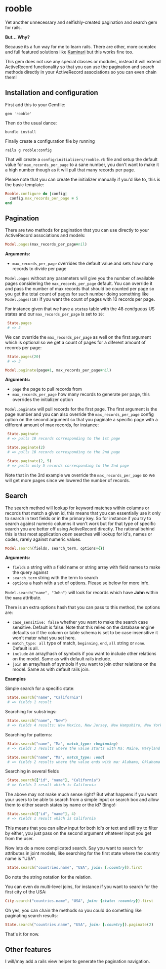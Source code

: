 # rooble

Yet another unnecessary and selfishly-created pagination and search gem for rails.

 **But... Why?**

Because its a fun way for me to learn rails. There are other, more complex and full featured solutions like [Kaminari](https://github.com/amatsuda/kaminari) but this works fine too.

This gem does not use any special classes or modules, instead it will extend ActiveRecord functionality so that you can use the pagination and search methods directly in your ActiveRecord associations so you can even chain them!

## Installation and configuration

First add this to your Gemfile:

 `gem 'rooble'`

Then do the usual dance:

 `bundle install`

Finally create a configuration file by running

 `rails g rooble:config`

That will create a `config/initializers/rooble.rb` file and setup the default value for `max_records_per_page` to a sane number, you don't want to make it a high number though as it will pull that many records per page.

Please note that you can create the initializer manually if you'd like to, this is the basic template:

``` ruby
Rooble.configure do |config|
  config.max_records_per_page = 5
end
```

## Pagination

There are two methods for pagination that you can use directly to your ActiveRecord associations and models:

``` ruby
Model.pages(max_records_per_page=nil)
```

**Arguments:**

 - `max_records_per_page` overrides the default value and sets how many records to divide per page

`Model.pages` without any parameters will give you the number of available pages considering the `max_records_per_page` default. You can override it and pass the number of max records that should be counted per page so you get the total count of pages for such number doing something like `Model.pages(10)` if you want the count of pages with 10 records per page.

For instance given that we have a `states` table with the 48 _contiguous_ US states and our `max_records_per_page` is set to `10`:

``` ruby
 State.pages
 # => 5
```

We can override the `max_records_per_page` as well on the first argument which is optional so we get a count of pages for a diferent amount of records per page:

``` ruby
 State.pages(20)
 # => 3
```

``` ruby
Model.paginate(page=1, max_records_per_page=nil)
```

 **Arguments:**

 - `page` the page to pull records from
 - `max_records_per_page` how many records to generate per page, this overrides the initializer option

`Model.paginate` will pull records for the first page. The first argument is the page number and you can also override the `max_records_per_page` config option on the second argument so that you paginate a specific page with a different amount of max records, for instance:

``` ruby
 State.paginate
 # => pulls 10 records corresponding to the 1st page
```

``` ruby
 State.paginate(2)
 # => pulls 10 records corresponding to the 2nd page
```

``` ruby
 State.paginate(2, 5)
 # => pulls only 5 records corresponding to the 2nd page
```

Note that in the 3rd example we override the `max_records_per_page` so we will get more pages since we lowered the number of records.

## Search

The search method will lookup for keyword matches within columns or records that match a given id, this means that you can essentially use it only to search in text fields or in the primary key. So for instance if you try to search against numeric columns it won't work but for that type of specific search you are better off using ActiveRecord directly. The rational behind this is that most application _open_ searches will lookup for id's, names or codes, rarely against numeric values.

``` ruby
Model.search(fields, search_term, options={})
```

 **Arguments:**

 - `fields` a string with a field name or string array with field names to make the query against
 - `search_term` string with the term to search
 - `options` a hash with a set of options. Please se below for more info.

`Model.search("name", "John")` will look for records which have **John** within the `name` attribute.

There is an extra options hash that you can pass to this method, the options are:

 * `case_sensitive: false` whether you want to make the search case sensitive. Default is false. Note that this relies on the database engine defaults so if the column or table schema is set to be case insensitive it won't mater what you set here.
 * `match_type: all` type of match, `beginning`, `end`, `all` string or `none`. Default is all.
 * `include` an array/hash of symbols if you want to include other relations on the model. Same as with default rails include.
 * `join` an array/hash of symbols if you want to join other relations on the model. Same as with default rails join.

**Examples**

Simple search for a specific state:

``` ruby
 State.search("name", "California")
 # => Yields 1 result
```

Searching for substrings:

``` ruby
 State.search("name", "New")
 # => Yields 4 results: New Mexico, New Jersey, New Hampshire, New York
```

Searching for patterns:

``` ruby
 State.search("name", "Ma", match_type: :beginning)
 # => Yields 3 results where the value starts with Ma: Maine, Maryland and Massachusetts
```

``` ruby
 State.search("name", "Ma", match_type: :end)
 # => Yields 2 results where the value ends with ma: Alabama, Oklahoma
```

Searching in several fields

``` ruby
 State.search(["id", "name"], "California")
 # => Yields 1 result which is California
```

The above may not make much sense right? But what happens if you want your users to be able to search from a simple input or search box and allow them to either search states by name or the id? Bingo!:

``` ruby
 State.search(["id", "name"], 4)
 # => Yields 1 result which is California
```

This means that you can allow input for both id's or text and still try to filter by either, you just pass on the second argument whatever input you get from the user.

Now lets do a more complicated search. Say you want to search for attributes in joint models, like searching for the first state where the country name is "USA":

``` ruby
 State.search("countries.name", "USA", join: [:country]).first
```

Do note the string notation for the relation.

You can even do multi-level joins, for instance if you want to search for the first city of the USA:

``` ruby
City.search("countries.name", "USA", join: {state: :country}).first
```

Oh yes, you can chain the methods so you could do something like paginating search results:

``` ruby
State.search("countries.name", "USA", join: [:country]).paginate(2)
```

That's it for now.

## Other features

I will/may add a rails view helper to generate the pagination navigation.
